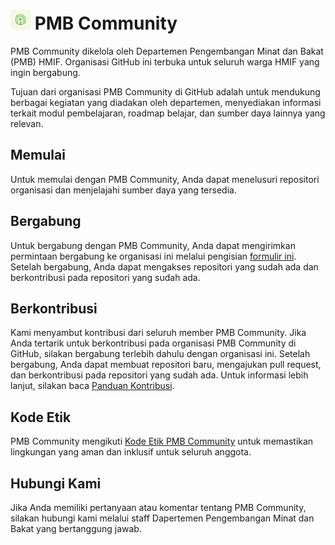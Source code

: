 <h1><img src="https://github.com/pmb-community/.github/blob/main/assets/img/pmb-logo-2023.png?raw=true" width="32" height="32" alt="PMB Icon"> PMB Community</h1>

PMB Community dikelola oleh Departemen Pengembangan Minat dan Bakat (PMB) HMIF.
Organisasi GitHub ini terbuka untuk seluruh warga HMIF yang ingin bergabung.

Tujuan dari organisasi PMB Community di GitHub adalah untuk mendukung berbagai
kegiatan yang diadakan oleh departemen, menyediakan informasi terkait modul
pembelajaran, roadmap belajar, dan sumber daya lainnya yang relevan.

## Memulai

Untuk memulai dengan PMB Community, Anda dapat menelusuri repositori organisasi
dan menjelajahi sumber daya yang tersedia.

## Bergabung

Untuk bergabung dengan PMB Community, Anda dapat mengirimkan permintaan
bergabung ke organisasi ini melalui pengisian
[formulir ini](https://forms.gle/xQjuUN3tEMPb6eY47). Setelah bergabung, Anda
dapat mengakses repositori yang sudah ada dan berkontribusi pada repositori yang
sudah ada.

## Berkontribusi

Kami menyambut kontribusi dari seluruh member PMB Community. Jika Anda tertarik
untuk berkontribusi pada organisasi PMB Community di GitHub, silakan bergabung
terlebih dahulu dengan organisasi ini. Setelah bergabung, Anda dapat membuat
repositori baru, mengajukan pull request, dan berkontribusi pada repositori yang
sudah ada. Untuk informasi lebih lanjut, silakan baca
[Panduan Kontribusi](CONTRIBUTING.md).

## Kode Etik

PMB Community mengikuti [Kode Etik PMB Community](CODE_OF_CONDUCT.md) untuk
memastikan lingkungan yang aman dan inklusif untuk seluruh anggota.

## Hubungi Kami

Jika Anda memiliki pertanyaan atau komentar tentang PMB Community, silakan
hubungi kami melalui staff Dapertemen Pengembangan Minat dan Bakat yang
bertanggung jawab.
